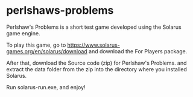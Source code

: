 # perlshaws-problems
Perlshaw's Problems is a short test game developed using the Solarus game engine.

To play this game, go to https://www.solarus-games.org/en/solarus/download and download the For Players package.

After that, download the Source code (zip) for Perlshaw's Problems. and extract the data folder from the zip into the directory where you installed Solarus.

Run solarus-run.exe, and enjoy!
